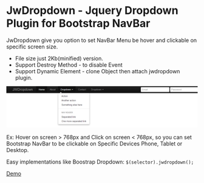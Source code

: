 # JwDropdown - Jquery Dropdown Plugin for Bootstrap NavBar

JwDropdown give you option to set NavBar Menu be hover and clickable on specific screen size.
- File size just 2Kb(minified) version. 
- Support Destroy Method - to disable Event
- Support Dynamic Element - clone Object then attach jwdropdown plugin.

![Demo](demo/gallery1.png "Demo")

Ex: 
Hover on screen > 768px and Click on screen < 768px, 
so you can set Bootstrap NavBar to be clickable on Specific Devices Phone, Tablet or Desktop.

Easy implementations like Boostrap Dropdown:
`
$(selector).jwdropdown();
`

[Demo](http://demo.phantasmacode.com/jwdropdown/)